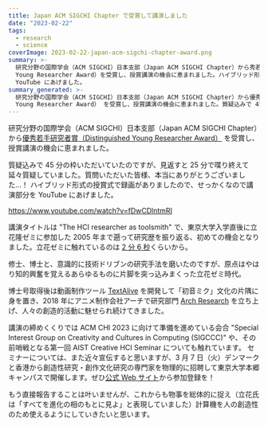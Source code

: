 ```yaml
---
title: Japan ACM SIGCHI Chapter で受賞して講演しました
date: "2023-02-22"
tags:
  - research
  - science
coverImage: 2023-02-22-japan-acm-sigchi-chapter-award.png
summary: >-
  研究分野の国際学会（ACM SIGCHI）日本支部（Japan ACM SIGCHI Chapter）から秀若手研究者賞（Distinguished
  Young Researcher Award）を受賞し、授賞講演の機会に恵まれました。ハイブリッド形式の授賞式で録画がありましたので、せっかくなので
  YouTube にあげました。
summary_generated: >-
  研究分野の国際学会（ACM SIGCHI）日本支部（Japan ACM SIGCHI Chapter）から優秀若手研究者賞（Distinguished
  Young Researcher Award） を受賞し、授賞講演の機会に恵まれました。質疑込みで 45 分の枠いただいて...
---
```


研究分野の国際学会（ACM SIGCHI）日本支部（Japan ACM SIGCHI Chapter）から[優秀若手研究者賞（Distinguished Young Researcher Award）](https://sigchi.jp/award/2023/result.ja.html#JunKato) を受賞し、授賞講演の機会に恵まれました。

質疑込みで 45 分の枠いただいていたのですが、見返すと 25 分で喋り終えて延々質疑していました。質問いただいた皆様、本当にありがとうございました…！
ハイブリッド形式の授賞式で録画がありましたので、せっかくなので講演部分を YouTube にあげました。

https://www.youtube.com/watch?v=fDwCDlntmRI

講演タイトルは "The HCI researcher as toolsmith" で、東京大学入学直後に立花隆ゼミに参加した 2005 年まで遡って研究歴を振り返る、初めての機会となりました。立花ゼミに触れているのは [2 分 6 秒](https://youtu.be/fDwCDlntmRI?t=126)くらいから。

修士、博士と、意識的に技術ドリブンの研究手法を磨いたのですが、原点はやはり知的興奮を覚えるあらゆるものに片脚を突っ込みまくった立花ゼミ時代。

博士号取得後は動画制作ツール [TextAlive](https://junkato.jp/ja/textalive) を開発して「初音ミク」文化の片隅に身を置き、2018 年にアニメ制作会社アーチで研究部門 [Arch Research](https://research.archinc.jp) を立ち上げ、人々の創造的活動に魅せられ続けてきました。

講演の締めくくりでは ACM CHI 2023 に向けて準備を進めている会合 "Special Interest Group on Creativity and Cultures in Computing (SIGCCC)" や、その前哨戦となる第一回 AIST Creative HCI Seminar についても触れています。
セミナーについては、また近々宣伝すると思いますが、3 月 7 日（火）デンマークと香港から創造性研究・創作文化研究の専門家を物理的に招聘して東京大学本郷キャンパスで開催します。ぜひ[公式 Web サイト](https://chci.pages.dev/aist-seminar)から参加登録を！

もう直接報告することは叶いませんが、これからも物事を総体的に捉え（立花氏は「すべてを進化の相のもとに見よ」と表現していました）計算機を人の創造性のため使えるようにしていきたいと思います。
